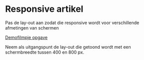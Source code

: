 # Responsive artikel
Pas de lay-out aan zodat die responsive wordt voor verschillende afmetingen van schermen

[Demofilmpje opgave](mov/OpgaveResponsive.mp4)

Neem als uitgangspunt de lay-out die getoond wordt met een schermbreedte tussen 400 en 800 px.
